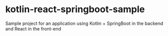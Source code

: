 # kotlin-react-springboot-sample
Sample project for an application using Kotlin + SpringBoot in the backend and React in the front-end
